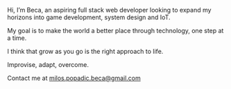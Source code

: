 Hi, I’m Beca, an aspiring full stack web developer looking to expand my horizons into game development, system design and IoT.

My goal is to make the world a better place through technology, one step at a time.

I think that grow as you go is the right approach to life.

Improvise, adapt, overcome.

Contact me at milos.popadic.beca@gmail.com
